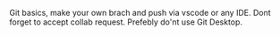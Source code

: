 Git basics, make your own brach and push via vscode or any IDE.
Dont forget to accept collab request.
Prefebly do'nt use Git Desktop.
